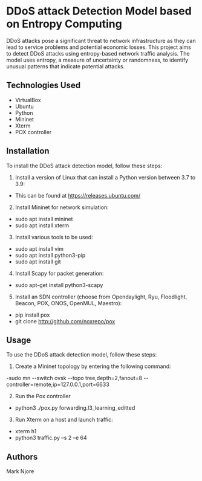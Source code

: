 # DDoS attack Detection Model based on Entropy Computing
DDoS attacks pose a significant threat to network infrastructure as they can lead to service problems and potential economic losses. This project aims to detect DDoS attacks using entropy-based network traffic analysis. The model uses entropy, a measure of uncertainty or randomness, to identify unusual patterns that indicate potential attacks.
## Technologies Used
- VirtualBox
- Ubuntu
- Python
- Mininet
- Xterm
- POX controller
## Installation
To install the DDoS attack detection model, follow these steps:
1. Install a version of Linux that can install a Python version between 3.7 to 3.9:

* This can be found at https://releases.ubuntu.com/

2. Install Mininet for network simulation:

- sudo apt install mininet
- sudo apt install xterm

3. Install various tools to be used:

- sudo apt install vim
- sudo apt install python3-pip
- sudo apt install git

4. Install Scapy for packet generation:

- sudo apt-get install python3-scapy

5. Install an SDN controller (choose from Opendaylight, Ryu, Floodlight, Beacon, POX, ONOS, OpenMUL, Maestro):

- pip install pox
- git clone http://github.com/noxrepo/pox

## Usage
To use the DDoS attack detection model, follow these steps:

1. Create a Mininet topology by entering the following command:

-sudo mn --switch ovsk --topo tree,depth=2,fanout=8 --controller=remote,ip=127.0.0.1,port=6633

2. Run the Pox controller

- python3 ./pox.py forwarding.l3_learning_editted

3. Run Xterm on a host and launch traffic:

- xterm h1
- python3 traffic.py –s 2 –e 64

## Authors 
Mark Njore
